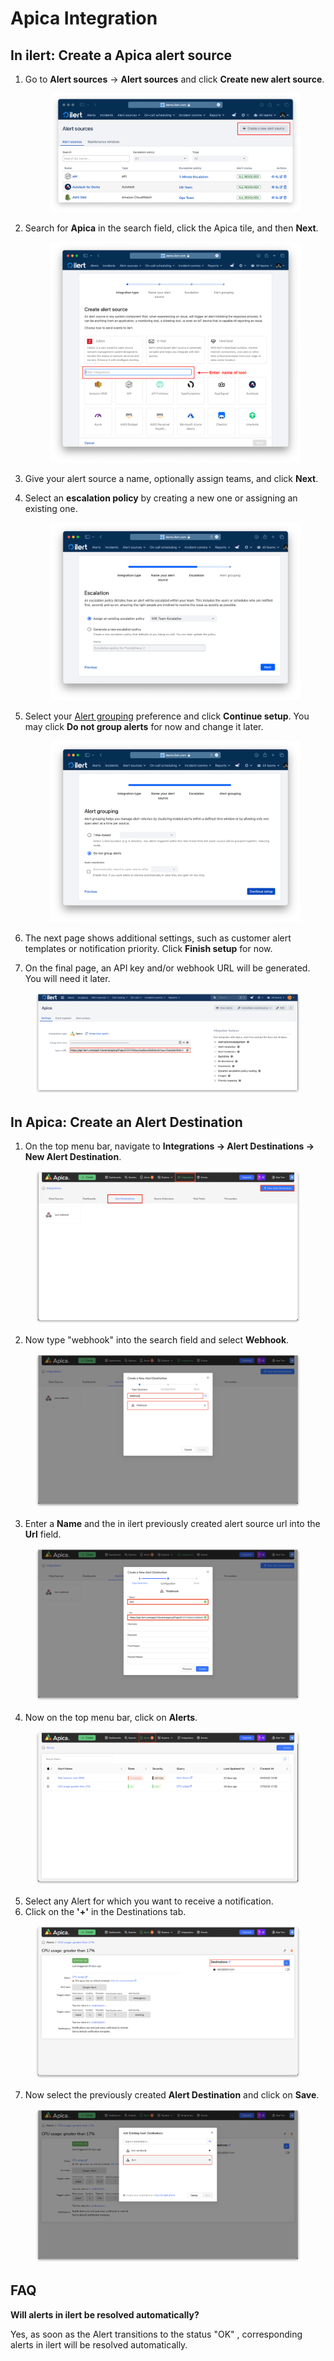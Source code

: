 # Apica Integration

## In ilert: Create a Apica alert source&#x20;

1.  Go to **Alert sources** -> **Alert sources** and click **Create new alert source**.

    <figure><img src="../../.gitbook/assets/Screenshot 2023-08-28 at 10.21.10.png" alt=""><figcaption></figcaption></figure>
2.  Search for **Apica** in the search field, click the Apica tile, and then **Next**.&#x20;

    <figure><img src="../../.gitbook/assets/Screenshot 2023-08-28 at 10.24.23.png" alt=""><figcaption></figcaption></figure>
3. Give your alert source a name, optionally assign teams, and click **Next**.
4.  Select an **escalation policy** by creating a new one or assigning an existing one.

    <figure><img src="../../.gitbook/assets/Screenshot 2023-08-28 at 11.37.47.png" alt=""><figcaption></figcaption></figure>
5.  Select your [Alert grouping](../../alerting/alert-sources.md#alert-grouping) preference and click **Continue setup**. You may click **Do not group alerts** for now and change it later.&#x20;

    <figure><img src="../../.gitbook/assets/Screenshot 2023-08-28 at 11.38.24.png" alt=""><figcaption></figcaption></figure>
6. The next page shows additional settings, such as customer alert templates or notification priority. Click **Finish setup** for now.
7. On the final page, an API key and/or webhook URL will be generated. You will need it later.

<figure><img src="../../.gitbook/assets/il-1 (4).png" alt="" width="563"><figcaption></figcaption></figure>

## In Apica: Create an Alert Destination

1. On the top menu bar, navigate to **Integrations -> Alert Destinations -> New Alert Destination**.

<figure><img src="../../.gitbook/assets/1 (20).png" alt=""><figcaption></figcaption></figure>

2. Now type "webhook" into the search field and select **Webhook**.

<figure><img src="../../.gitbook/assets/2 (18).png" alt=""><figcaption></figcaption></figure>

3. Enter a **Name** and the in ilert previously created alert source url into the **Url** field.

<figure><img src="../../.gitbook/assets/3 (15).png" alt=""><figcaption></figcaption></figure>

4. Now on the top menu bar, click on **Alerts**.

<figure><img src="../../.gitbook/assets/4 (13).png" alt=""><figcaption></figcaption></figure>

5. Select any Alert for which you want to receive a notification.
6. Click on the **'+'** in the Destinations tab.

<figure><img src="../../.gitbook/assets/5 (12).png" alt=""><figcaption></figcaption></figure>

7. Now select the previously created **Alert Destination** and click on **Save**.

<figure><img src="../../.gitbook/assets/6 (13).png" alt=""><figcaption></figcaption></figure>

## FAQ <a href="#faq" id="faq"></a>

**Will alerts in ilert be resolved automatically?**

Yes, as soon as the Alert transitions to the status "OK" , corresponding alerts in ilert will be resolved automatically.
